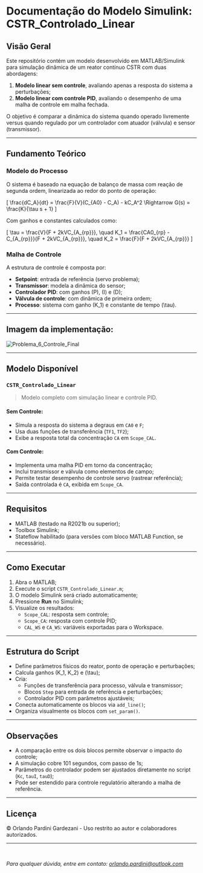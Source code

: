 # Documentação do Modelo Simulink: CSTR_Controlado_Linear

##  Visão Geral

Este repositório contém um modelo desenvolvido em MATLAB/Simulink para simulação dinâmica de um reator contínuo CSTR com duas abordagens:

1. **Modelo linear sem controle**, avaliando apenas a resposta do sistema a perturbações;
2. **Modelo linear com controle PID**, avaliando o desempenho de uma malha de controle em malha fechada.

O objetivo é comparar a dinâmica do sistema quando operado livremente versus quando regulado por um controlador com atuador (válvula) e sensor (transmissor).

---

##  Fundamento Teórico

### Modelo do Processo

O sistema é baseado na equação de balanço de massa com reação de segunda ordem, linearizada ao redor do ponto de operação:

\[
\frac{dC_A}{dt} = \frac{F}{V}(C_{A0} - C_A) - kC_A^2 \Rightarrow G(s) = \frac{K}{\tau s + 1}
\]

Com ganhos e constantes calculados como:

\[
\tau = \frac{V}{F + 2kVC_{A_{rp}}}, \quad
K_1 = \frac{CA0_{rp} - C_{A_{rp}}}{F + 2kVC_{A_{rp}}}, \quad
K_2 = \frac{F}{F + 2kVC_{A_{rp}}}
\]

### Malha de Controle

A estrutura de controle é composta por:

* **Setpoint**: entrada de referência (servo problema);
* **Transmissor**: modela a dinâmica do sensor;
* **Controlador PID**: com ganhos \(P\), \(I\) e \(D\);
* **Válvula de controle**: com dinâmica de primeira ordem;
* **Processo**: sistema com ganho \(K_1\) e constante de tempo \(\tau\).

---

##  Imagem da implementação:

![Problema_6_Controle_Final](https://github.com/user-attachments/assets/b1b08541-1756-47bf-a2d7-b63d6c3e2b0b)

---

##  Modelo Disponível

### `CSTR_Controlado_Linear`

> Modelo completo com simulação linear e controle PID.

#### Sem Controle:
* Simula a resposta do sistema a degraus em `CA0` e `F`;
* Usa duas funções de transferência (`TF1`, `TF2`);
* Exibe a resposta total da concentração `CA` em `Scope_CAL`.

#### Com Controle:
* Implementa uma malha PID em torno da concentração;
* Inclui transmissor e válvula como elementos de campo;
* Permite testar desempenho de controle servo (rastrear referência);
* Saída controlada é `CA`, exibida em `Scope_CA`.

---

##  Requisitos

* MATLAB (testado na R2021b ou superior);
* Toolbox Simulink;
* Stateflow habilitado (para versões com bloco MATLAB Function, se necessário).

---

##  Como Executar

1. Abra o MATLAB;
2. Execute o script `CSTR_Controlado_Linear.m`;
3. O modelo Simulink será criado automaticamente;
4. Pressione **Run** no Simulink;
5. Visualize os resultados:
   * `Scope_CAL`: resposta sem controle;
   * `Scope_CA`: resposta com controle PID;
   * `CAL_WS` e `CA_WS`: variáveis exportadas para o Workspace.

---

##  Estrutura do Script

* Define parâmetros físicos do reator, ponto de operação e perturbações;
* Calcula ganhos \(K_1, K_2\) e \(\tau\);
* Cria:
  - Funções de transferência para processo, válvula e transmissor;
  - Blocos `Step` para entrada de referência e perturbações;
  - Controlador PID com parâmetros ajustáveis;
* Conecta automaticamente os blocos via `add_line()`;
* Organiza visualmente os blocos com `set_param()`.

---

##  Observações

* A comparação entre os dois blocos permite observar o impacto do controle;
* A simulação cobre 101 segundos, com passo de 1s;
* Parâmetros do controlador podem ser ajustados diretamente no script (`Kc`, `tauI`, `tauD`);
* Pode ser estendido para controle regulatório alterando a malha de referência.

---

##  Licença

© Orlando Pardini Gardezani - Uso restrito ao autor e colaboradores autorizados.

---

</br>

*Para qualquer dúvida, entre em contato: [orlando.pardini@outlook.com](mailto:orlando.pardini@outlook.com)*

